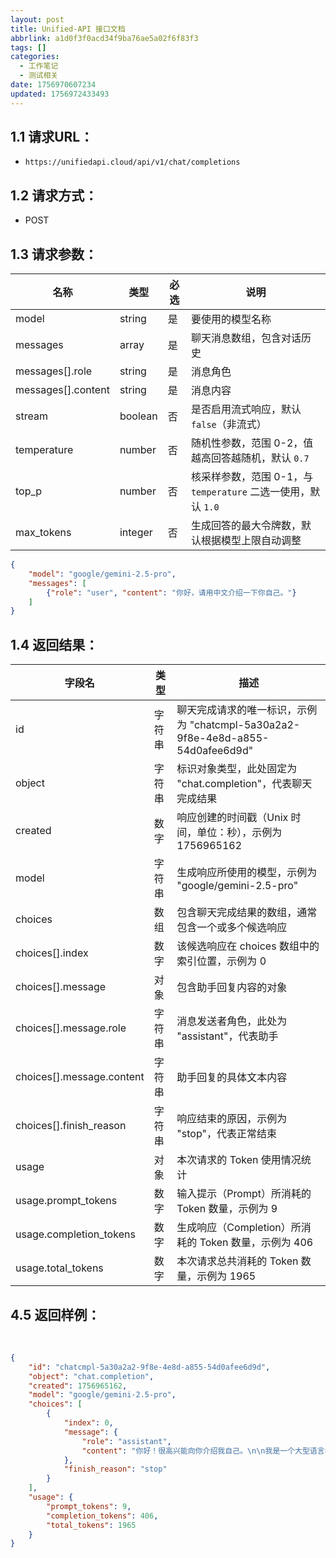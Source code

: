 ```yaml
---
layout: post
title: Unified-API 接口文档
abbrlink: a1d0f3f0acd34f9ba76ae5a02f6f83f3
tags: []
categories:
  - 工作笔记
  - 测试相关
date: 1756970607234
updated: 1756972433493
---
```


## 1.1 请求URL：

- `https://unifiedapi.cloud/api/v1/chat/completions`

## 1.2 请求方式：

- POST

## 1.3 请求参数：

| 名称                  | 类型      | 必选 | 说明                                          |
| ------------------- | ------- | -- | ------------------------------------------- |
| model               | string  | 是  | 要使用的模型名称                                    |
| messages            | array   | 是  | 聊天消息数组，包含对话历史                               |
| messages\[].role    | string  | 是  | 消息角色                                        |
| messages\[].content | string  | 是  | 消息内容                                        |
| stream              | boolean | 否  | 是否启用流式响应，默认 `false`（非流式）                    |
| temperature         | number  | 否  | 随机性参数，范围 0-2，值越高回答越随机，默认 `0.7`              |
| top\_p              | number  | 否  | 核采样参数，范围 0-1，与 `temperature` 二选一使用，默认 `1.0` |
| max\_tokens         | integer | 否  | 生成回答的最大令牌数，默认根据模型上限自动调整                     |

```JSON
{
    "model": "google/gemini-2.5-pro",
    "messages": [
        {"role": "user", "content": "你好，请用中文介绍一下你自己。"}
    ]
}
```

## 1.4 返回结果：

| 字段名                        | 类型  | 描述                                                              |
| -------------------------- | --- | --------------------------------------------------------------- |
| id                         | 字符串 | 聊天完成请求的唯一标识，示例为 "chatcmpl-5a30a2a2-9f8e-4e8d-a855-54d0afee6d9d" |
| object                     | 字符串 | 标识对象类型，此处固定为 "chat.completion"，代表聊天完成结果                         |
| created                    | 数字  | 响应创建的时间戳（Unix 时间，单位：秒），示例为 1756965162                           |
| model                      | 字符串 | 生成响应所使用的模型，示例为 "google/gemini-2.5-pro"                          |
| choices                    | 数组  | 包含聊天完成结果的数组，通常包含一个或多个候选响应                                       |
| choices\[].index           | 数字  | 该候选响应在 choices 数组中的索引位置，示例为 0                                   |
| choices\[].message         | 对象  | 包含助手回复内容的对象                                                     |
| choices\[].message.role    | 字符串 | 消息发送者角色，此处为 "assistant"，代表助手                                    |
| choices\[].message.content | 字符串 | 助手回复的具体文本内容                                                     |
| choices\[].finish\_reason  | 字符串 | 响应结束的原因，示例为 "stop"，代表正常结束                                       |
| usage                      | 对象  | 本次请求的 Token 使用情况统计                                              |
| usage.prompt\_tokens       | 数字  | 输入提示（Prompt）所消耗的 Token 数量，示例为 9                                 |
| usage.completion\_tokens   | 数字  | 生成响应（Completion）所消耗的 Token 数量，示例为 406                           |
| usage.total\_tokens        | 数字  | 本次请求总共消耗的 Token 数量，示例为 1965                                     |

## 4.5 返回样例：

 

```JSON
{
    "id": "chatcmpl-5a30a2a2-9f8e-4e8d-a855-54d0afee6d9d",
    "object": "chat.completion",
    "created": 1756965162,
    "model": "google/gemini-2.5-pro",
    "choices": [
        {
            "index": 0,
            "message": {
                "role": "assistant",
                "content": "你好！很高兴能向你介绍我自己。\n\n我是一个大型语言模型（Large Language Model），由 Google 训练和开发。\n\n你可以把我理解为一个非常庞大、知识渊博的“数字大脑”或“对话伙伴”。我的核心是基于海量的文本和代码数据进行学习，从而学会了理解和生成人类语言。\n\n**我的主要能力包括：**\n\n1.  **回答问题**：我可以回答你提出的各种问题，无论是关于科学、历史、文化，还是日常生活的小知识。\n2.  **生成文本**：我可以帮你写文章、诗歌、邮件、故事、歌词，甚至代码。\n3.  **总结与分析**：如果你给我一段长文或复杂的信息，我可以帮你提炼要点、进行总结。\n4.  **翻译**：我具备在多种语言之间进行翻译的能力。\n5.  **创意与头脑风暴**：当你需要灵感时，我们可以一起进行头脑风暴，探索新的想法和可能性。\n6.  **对话聊天**：当然，我们也可以像朋友一样轻松地聊天！\n\n**不过，我也有一些重要的局限性：**\n\n*   **没有个人情感和意识**：我没有真实的感受、信念或个人经历。我的回答是基于我所学到的数据模式生成的。\n*   **知识有截止日期**：我的知识主要基于我训练数据截止的时间点，所以对于最新的事件可能不够了解。\n*   **可能会犯错**：虽然我力求准确，但有时也可能会提供不准确或不完整的信息。对于非常重要的信息，建议你进行多方核实。\n\n总而言之，我是一个功能强大的工具和伙伴，我的目标是利用我的知识和能力，为你提供帮助、激发你的创造力，并成为一个有用、可靠的交流伙伴。\n\n请随时向我提问或提出你的需求，我非常乐意与你交流！"
            },
            "finish_reason": "stop"
        }
    ],
    "usage": {
        "prompt_tokens": 9,
        "completion_tokens": 406,
        "total_tokens": 1965
    }
}
```
